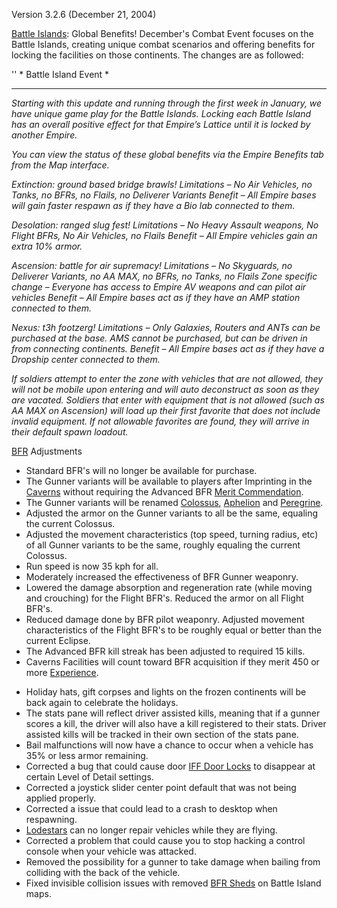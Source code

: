 Version 3.2.6 (December 21, 2004)

[Battle Islands](../locations/Battle_Islands.md): Global Benefits! December's
Combat Event focuses on the Battle Islands, creating unique combat scenarios and
offering benefits for locking the facilities on those continents. The changes
are as followed:

'' \* Battle Island Event \*

---

_Starting with this update and running through the first week in January, we
have unique game play for the Battle Islands. Locking each Battle Island has an
overall positive effect for that Empire’s Lattice until it is locked by another
Empire._

_You can view the status of these global benefits via the Empire Benefits tab
from the Map interface._

_Extinction: ground based bridge brawls! Limitations – No Air Vehicles, no
Tanks, no BFRs, no Flails, no Deliverer Variants Benefit – All Empire bases will
gain faster respawn as if they have a Bio lab connected to them._

_Desolation: ranged slug fest! Limitations – No Heavy Assault weapons, No Flight
BFRs, No Air Vehicles, no Flails Benefit – All Empire vehicles gain an extra 10%
armor._

_Ascension: battle for air supremacy! Limitations – No Skyguards, no Deliverer
Variants, no AA MAX, no BFRs, no Tanks, no Flails Zone specific change –
Everyone has access to Empire AV weapons and can pilot air vehicles Benefit –
All Empire bases act as if they have an AMP station connected to them._

_Nexus: t3h footzerg! Limitations – Only Galaxies, Routers and ANTs can be
purchased at the base. AMS cannot be purchased, but can be driven in from
connecting continents. Benefit – All Empire bases act as if they have a Dropship
center connected to them._

_If soldiers attempt to enter the zone with vehicles that are not allowed, they
will not be mobile upon entering and will auto deconstruct as soon as they are
vacated. Soldiers that enter with equipment that is not allowed (such as AA MAX
on Ascension) will load up their first favorite that does not include invalid
equipment. If not allowable favorites are found, they will arrive in their
default spawn loadout._

[BFR](../vehicles/BattleFrame_Robotics.md) Adjustments

- Standard BFR's will no longer be available for purchase.
- The Gunner variants will be available to players after Imprinting in the
  [Caverns](../locations/Caverns.md) without requiring the
  Advanced BFR [Merit Commendation](../merits/index.md).
- The Gunner variants will be renamed [Colossus](../vehicles/Colossus.md),
  [Aphelion](../vehicles/Aphelion.md) and [Peregrine](../vehicles/Peregrine.md).
- Adjusted the armor on the Gunner variants to all be the same, equaling the
  current Colossus.
- Adjusted the movement characteristics (top speed, turning radius, etc) of all
  Gunner variants to be the same, roughly equaling the current Colossus.
- Run speed is now 35 kph for all.
- Moderately increased the effectiveness of BFR Gunner weaponry.
- Lowered the damage absorption and regeneration rate (while moving and
  crouching) for the Flight BFR's. Reduced the armor on all Flight BFR's.
- Reduced damage done by BFR pilot weaponry. Adjusted movement characteristics
  of the Flight BFR's to be roughly equal or better than the current Eclipse.
- The Advanced BFR kill streak has been adjusted to required 15 kills.
- Caverns Facilities will count toward BFR acquisition if they merit 450 or more
  [Experience](../terminology/Experience.md).

<!-- -->

- Holiday hats, gift corpses and lights on the frozen continents will be back
  again to celebrate the holidays.
- The stats pane will reflect driver assisted kills, meaning that if a gunner
  scores a kill, the driver will also have a kill registered to their stats.
  Driver assisted kills will be tracked in their own section of the stats pane.
- Bail malfunctions will now have a chance to occur when a vehicle has 35% or
  less armor remaining.
- Corrected a bug that could cause door [IFF Door Locks](../terminology/IFF.md)
  to disappear at certain Level of Detail settings.
- Corrected a joystick slider center point default that was not being applied
  properly.
- Corrected a issue that could lead to a crash to desktop when respawning.
- [Lodestars](../vehicles/Lodestar.md) can no longer repair vehicles while they
  are flying.
- Corrected a problem that could cause you to stop hacking a control console
  when your vehicle was attacked.
- Removed the possibility for a gunner to take damage when bailing from
  colliding with the back of the vehicle.
- Fixed invisible collision issues with removed
  [BFR Sheds](../items/BFR_Shed.md) on Battle Island maps.
